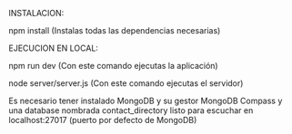INSTALACION:

npm install             (Instalas todas las dependencias necesarias)

EJECUCION EN LOCAL:

npm run dev             (Con este comando ejecutas la aplicación)

node server/server.js   (Con este comando ejecutas el servidor)

Es necesario tener instalado MongoDB y su gestor MongoDB Compass y una database nombrada contact_directory
listo para escuchar en localhost:27017 (puerto por defecto de MongoDB)
